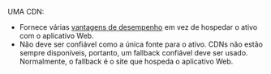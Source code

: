 UMA CDN:

* Fornece várias [vantagens de desempenho](/office365/enterprise/content-delivery-networks#how-do-cdns-make-services-work-faster) em vez de hospedar o ativo com o aplicativo Web.
* Não deve ser confiável como a única fonte para o ativo. CDNs não estão sempre disponíveis, portanto, um fallback confiável deve ser usado. Normalmente, o fallback é o site que hospeda o aplicativo Web.
